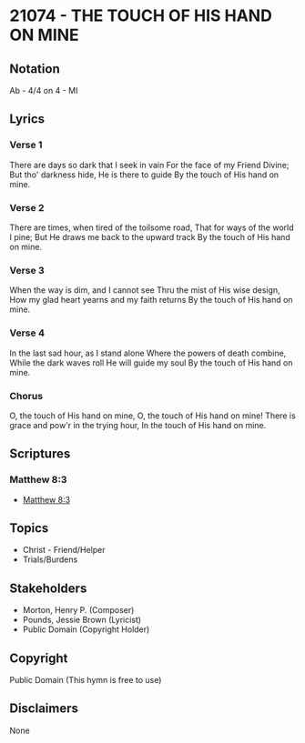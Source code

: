 # 21074 - THE TOUCH OF HIS HAND ON MINE

## Notation

Ab - 4/4 on 4 - MI

## Lyrics

### Verse 1

There are days so dark that I seek in vain For the face of my Friend Divine; But tho' darkness hide, He is there to guide By the touch of His hand on mine.

### Verse 2

There are times, when tired of the toilsome road, That for ways of the world I pine; But He draws me back to the upward track By the touch of His hand on mine.

### Verse 3

When the way is dim, and I cannot see Thru the mist of His wise design, How my glad heart yearns and my faith returns By the touch of His hand on mine.

### Verse 4

In the last sad hour, as I stand alone Where the powers of death combine, While the dark waves roll He will guide my soul By the touch of His hand on mine.

### Chorus

O, the touch of His hand on mine, O, the touch of His hand on mine! There is grace and pow'r in the trying hour, In the touch of His hand on mine.


## Scriptures

### Matthew 8:3

- [Matthew 8:3](https://www.biblegateway.com/passage/?search=Matthew%208%3A3)


## Topics

- Christ - Friend/Helper
- Trials/Burdens

## Stakeholders

- Morton, Henry P. (Composer)
- Pounds, Jessie Brown (Lyricist)
- Public Domain (Copyright Holder)

## Copyright

Public Domain
(This hymn is free to use)

## Disclaimers

None

